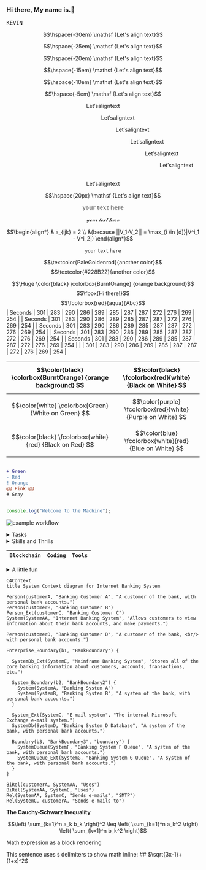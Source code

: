 ### Hi there, My name is.👋
<kbd>K</kbd><kbd>E</kbd><kbd>V</kbd><kbd>I</kbd><kbd>N</kbd>

$$\hspace{-30em} \mathsf {Let's align text}$$

$$\hspace{-25em} \mathsf {Let's align text}$$

$$\hspace{-20em} \mathsf {Let's align text}$$

$$\hspace{-15em} \mathsf {Let's align text}$$

$$\hspace{-10em} \mathsf {Let's align text}$$

$$\hspace{-5em} \mathsf {Let's align text}$$

$$\mathsf {Let's align text}$$

$$\hspace{5em} \mathsf {Let's align text}$$

$$\hspace{10em} \mathsf {Let's align text}$$

$$\hspace{15em} \mathsf {Let's align text}$$

$$\hspace{20em} \mathsf {Let's align text}$$

$$\hspace{25em} \mathsf {Let's align text}$$

$$\hspace{30em} \mathsf {Let's align text}$$

$$\hspace{20px} \mathsf {Let's align text}$$

$$\mathbb {your~text~here}$$

$$\mathcal {your~text~here}$$

$$\begin{align*}
& a_{ijk} = 2 \\
&(because ||V_1-V_2|| = \max_{i \in [d]}|V^i_1 - V^i_2|)
\end{align*}$$

$$$$
$$$$
$$$$

$$\mathtt {your~text~here}$$

$$\textcolor{PaleGoldenrod}{another color}$$
$$\textcolor{#228B22}{another color}$$

 




$$\Huge \color{black} \colorbox{BurntOrange} {orange background}$$ 
$$\fbox{Hi there!}$$
$$\fcolorbox{red}{aqua}{Abc}$$
| Seconds | 301 | 283 | 290 | 286 | 289 | 285 | 287 | 287 | 272 | 276 | 269 | 254 |
| Seconds | 301 | 283 | 290 | 286 | 289 | 285 | 287 | 287 | 272 | 276 | 269 | 254 |
| Seconds | 301 | 283 | 290 | 286 | 289 | 285 | 287 | 287 | 272 | 276 | 269 | 254 |
| Seconds | 301 | 283 | 290 | 286 | 289 | 285 | 287 | 287 | 272 | 276 | 269 | 254 |
| Seconds | 301 | 283 | 290 | 286 | 289 | 285 | 287 | 287 | 272 | 276 | 269 | 254 |
|  | 301 | 283 | 290 | 286 | 289 | 285 | 287 | 287 | 272 | 276 | 269 | 254 |

| $$\color{black} \colorbox{BurntOrange} {orange background} $$ | $$\color{black} \fcolorbox{red}{white} {Black on White} $$  |
| ------------- | ------------- |
| $$\color{white} \colorbox{Green} {White on Green} $$   | $$\color{purple} \fcolorbox{red}{white} {Purple on White} $$  |
| $$\color{black} \fcolorbox{white} {red} {Black on Red} $$  | $$\color{blue} \fcolorbox{white}{red} {Blue on White} $$  |

```diff

+ Green
- Red
! Orange
@@ Pink @@
# Gray

```

```javascript

console.log("Welcome to the Machine");

```



![example workflow](https://github.com/github/docs/actions/workflows/main.yml/badge.svg)

<details><summary>Tasks</summary>
<P>

- 🔭 I’m currently working on: Blockchain, Ethereum, smart contracts ect...
- 🌱 I’m currently learning: Solidity
- 👯 I’m looking to collaborate on: Any projects based in solidity, Web3, Blockchain.
- 🤔 I’m looking for help with: I got this!
- 💬 Ask me about: Anything
- 📫 How to reach me: [Email](mailto:bawtman@yahoo.com)
- ⚡ Fun fact: ...

</P>
</details>

<details><summary>Skills and Thrills</summary>
<P>

|   `Blockchain`  |     `Coding`    |      `Tools`    |
| :-----------: | :-----------: |  :----------: |
| ![blockchain](https://user-images.githubusercontent.com/28807084/196586208-498f8911-912e-4b38-b117-eb25f899915c.svg)  | ![php](https://user-images.githubusercontent.com/28807084/196586229-03c13c10-a621-4d26-ae88-ae4243348079.svg)  |  ![json](https://user-images.githubusercontent.com/28807084/196586223-3a3d4892-2f0a-4f5f-913c-69a9f1dc35c5.svg)  |
| ![bitcoin](https://user-images.githubusercontent.com/28807084/196586205-1377acce-7cd9-4a07-acad-47a68d86a468.svg) | ![python](https://user-images.githubusercontent.com/28807084/196586231-11be1c52-d91c-4ae8-bab9-4a2f38357d6c.svg)  | ![markdown](https://user-images.githubusercontent.com/28807084/196586225-a231b015-6e18-4917-a96b-69002e6047c3.svg)  |
| ![ethereum](https://user-images.githubusercontent.com/28807084/196586214-045c6520-62be-449a-831a-3e02b50768d4.svg)  | ![javascript](https://user-images.githubusercontent.com/28807084/196586222-e79f0363-1d55-4e56-ae10-5f77974ae99a.svg) | ![vscode](https://user-images.githubusercontent.com/28807084/196586232-537c4df4-048d-41b7-be46-0b948760fab9.svg) |
| ![chainlink](https://user-images.githubusercontent.com/28807084/196586209-73568bfb-60d3-49e1-8a96-287f8ce8eb2f.svg)  | ![mysql](https://user-images.githubusercontent.com/28807084/196586227-9bf82ea1-a9e2-4a27-b8ca-6d2d545b66a2.svg) | ![gimp](https://user-images.githubusercontent.com/28807084/196586217-5f9c157f-1c48-4bfe-a778-7c24b65d2cd0.svg) |
| ![hyperledger](https://user-images.githubusercontent.com/28807084/196586218-8a54306d-150a-4e09-8ee4-9d63b4337744.svg) | ![css](https://user-images.githubusercontent.com/28807084/196586212-9555d6fe-15e4-4741-8daf-92a9723a8525.svg)  | ![solidity](https://user-images.githubusercontent.com/28807084/196586053-366a68e8-5795-4bbd-91da-4a0adec05697.svg) |
| `Content Cell` | `Content` `Cell`  | `Content Cell`  |

</P>
</details>

|   `Blockchain`  |     `Coding`    |      `Tools`    |
| :-----------: | :-----------: |  :----------: |









<details><summary>A little fun</summary>
<p>

#### We can hide anything, even code!


```stl
solid MYSOLID
  facet normal  0.0   0.0  -1.0    
    outer loop
      vertex    0.0   0.0   0.0    
      vertex    1.0   1.0   0.0    
      vertex    1.0   0.0   0.0    
    endloop
  endfacet
  facet normal  0.0   0.0  -1.0    
    outer loop
      vertex    0.0   0.0   0.0 
      vertex    0.0   1.0   0.0    
      vertex    1.0   1.0   0.0    
    endloop
  endfacet
  facet normal -1.0   0.0   0.0    
    outer loop
      vertex    0.0   0.0   0.0
      vertex    0.0   1.0   1.0
      vertex    0.0   1.0   0.0
    endloop
  endfacet
  facet normal -1.0   0.0   0.0    
    outer loop
      vertex    0.0   0.0   0.0
      vertex    0.0   0.0   1.0
      vertex    0.0   1.0   1.0
    endloop
  endfacet
  facet normal  0.0   1.0   0.0    
    outer loop
      vertex    0.0   1.0   0.0
      vertex    1.0   1.0   1.0
      vertex    1.0   1.0   0.0
    endloop
  endfacet
  facet normal  0.0   1.0   0.0    
    outer loop
      vertex    0.0   1.0   0.0
      vertex    0.0   1.0   1.0
      vertex    1.0   1.0   1.0
    endloop
  endfacet
  facet normal  1.0   0.0   0.0    
    outer loop
      vertex    1.0   0.0   0.0
      vertex    1.0   1.0   0.0
      vertex    1.0   1.0   1.0
    endloop
  endfacet
  facet normal  1.0   0.0   0.0    
    outer loop
      vertex    1.0   0.0   0.0
      vertex    1.0   1.0   1.0
      vertex    1.0   0.0   1.0
    endloop
  endfacet
  facet normal  0.0  -1.0   0.0    
    outer loop
      vertex    0.0   0.0   0.0
      vertex    1.0   0.0   0.0
      vertex    1.0   0.0   1.0
    endloop
  endfacet
  facet normal  0.0  -1.0   0.0    
    outer loop
      vertex    0.0   0.0   0.0
      vertex    1.0   0.0   1.0
      vertex    0.0   0.0   1.0
    endloop
  endfacet
  facet normal  0.0   0.0   1.0    
    outer loop
      vertex    0.0   0.0   1.0
      vertex    1.0   0.0   1.0
      vertex    1.0   1.0   1.0
    endloop
  endfacet
  facet normal  0.0   0.0   1.0    
    outer loop
      vertex    0.0   0.0   1.0
      vertex    1.0   1.0   1.0
      vertex    0.0   1.0   1.0
    endloop
  endfacet
endsolid MYSOLID

```


</p>
</details>

```mermaid
C4Context
title System Context diagram for Internet Banking System

Person(customerA, "Banking Customer A", "A customer of the bank, with personal bank accounts.")
Person(customerB, "Banking Customer B")
Person_Ext(customerC, "Banking Customer C")
System(SystemAA, "Internet Banking System", "Allows customers to view information about their bank accounts, and make payments.")

Person(customerD, "Banking Customer D", "A customer of the bank, <br/> with personal bank accounts.")

Enterprise_Boundary(b1, "BankBoundary") {

  SystemDb_Ext(SystemE, "Mainframe Banking System", "Stores all of the core banking information about customers, accounts, transactions, etc.")

  System_Boundary(b2, "BankBoundary2") {
    System(SystemA, "Banking System A")
    System(SystemB, "Banking System B", "A system of the bank, with personal bank accounts.")
  }

  System_Ext(SystemC, "E-mail system", "The internal Microsoft Exchange e-mail system.")
  SystemDb(SystemD, "Banking System D Database", "A system of the bank, with personal bank accounts.")

  Boundary(b3, "BankBoundary3", "boundary") {
    SystemQueue(SystemF, "Banking System F Queue", "A system of the bank, with personal bank accounts.")
    SystemQueue_Ext(SystemG, "Banking System G Queue", "A system of the bank, with personal bank accounts.")
  }
}

BiRel(customerA, SystemAA, "Uses")
BiRel(SystemAA, SystemE, "Uses")
Rel(SystemAA, SystemC, "Sends e-mails", "SMTP")
Rel(SystemC, customerA, "Sends e-mails to")
```

**The Cauchy-Schwarz Inequality**

$$\left( \sum_{k=1}^n a_k b_k \right)^2 \leq \left( \sum_{k=1}^n a_k^2 \right) \left( \sum_{k=1}^n b_k^2 \right)$$

Math expression as a block rendering


This sentence uses `$` delimiters to show math inline: ## $\sqrt{3x-1}+(1+x)^2$

